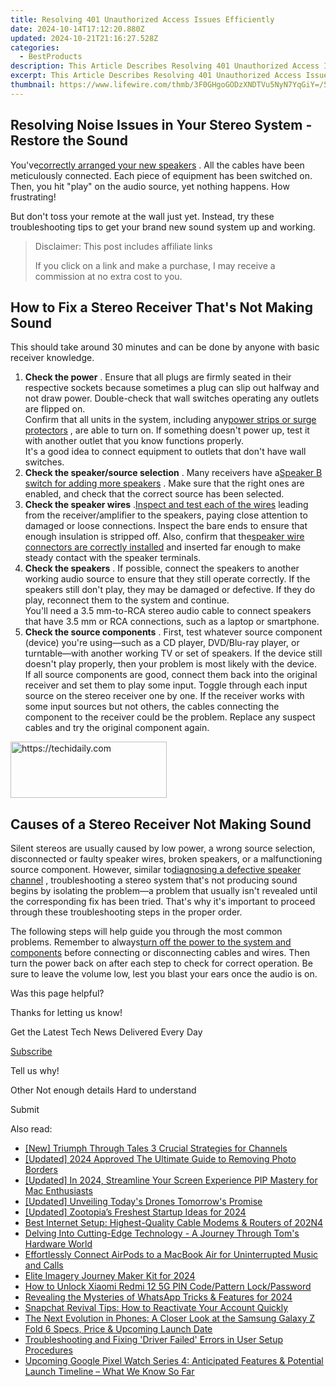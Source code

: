 ```yaml
---
title: Resolving 401 Unauthorized Access Issues Efficiently
date: 2024-10-14T17:12:20.880Z
updated: 2024-10-21T21:16:27.528Z
categories:
  - BestProducts
description: This Article Describes Resolving 401 Unauthorized Access Issues Efficiently
excerpt: This Article Describes Resolving 401 Unauthorized Access Issues Efficiently
thumbnail: https://www.lifewire.com/thmb/3F0GHgoGODzXNDTVu5NyN7YqGiY=/540x405/filters:no_upscale():max_bytes(150000):strip_icc():format(webp)/401-unauthorized-error-what-it-is-and-how-to-fix-it-2622934-e98cc16b41504abdbc47fb6cbaeebcfa.png
---
```


## Resolving Noise Issues in Your Stereo System - Restore the Sound
 You've[correctly arranged your new speakers](https://www.lifewire.com/placing-speakers-correctly-3134857) . All the cables have been meticulously connected. Each piece of equipment has been switched on. Then, you hit "play" on the audio source, yet nothing happens. How frustrating!

 But don't toss your remote at the wall just yet. Instead, try these troubleshooting tips to get your brand new sound system up and working.

>  Disclaimer: This post includes affiliate links
>
>  If you click on a link and make a purchase, I may receive a commission at no extra cost to you.
>

## How to Fix a Stereo Receiver That's Not Making Sound

 This should take around 30 minutes and can be done by anyone with basic receiver knowledge.

1. **Check the power** . Ensure that all plugs are firmly seated in their respective sockets because sometimes a plug can slip out halfway and not draw power. Double-check that wall switches operating any outlets are flipped on.  
 Confirm that all units in the system, including any[power strips or surge protectors](https://www.lifewire.com/surge-protectors-4145796) , are able to turn on. If something doesn't power up, test it with another outlet that you know functions properly.  
 It's a good idea to connect equipment to outlets that don't have wall switches.
2. **Check the speaker/source selection** . Many receivers have a[Speaker B switch for adding more speakers](https://www.lifewire.com/benefits-of-adding-speakers-using-b-switch-3134657) . Make sure that the right ones are enabled, and check that the correct source has been selected.
3. **Check the speaker wires** .[Inspect and test each of the wires](https://www.lifewire.com/quickly-test-speaker-connections-3135135) leading from the receiver/amplifier to the speakers, paying close attention to damaged or loose connections. Inspect the bare ends to ensure that enough insulation is stripped off. Also, confirm that the[speaker wire connectors are correctly installed](https://www.lifewire.com/choose-different-speakerwire-connectors-4135435) and inserted far enough to make steady contact with the speaker terminals.
4. **Check the speakers** . If possible, connect the speakers to another working audio source to ensure that they still operate correctly. If the speakers still don't play, they may be damaged or defective. If they do play, reconnect them to the system and continue.  
 You'll need a 3.5 mm-to-RCA stereo audio cable to connect speakers that have 3.5 mm or RCA connections, such as a laptop or smartphone.
5. **Check the source components** . First, test whatever source component (device) you're using—such as a CD player, DVD/Blu-ray player, or turntable—with another working TV or set of speakers. If the device still doesn't play properly, then your problem is most likely with the device.  
 If all source components are good, connect them back into the original receiver and set them to play some input. Toggle through each input source on the stereo receiver one by one. If the receiver works with some input sources but not others, the cables connecting the component to the receiver could be the problem. Replace any suspect cables and try the original component again.

<!-- affiliate ads begin -->
<a href="https://aligracehair.sjv.io/c/5597632/2135398/19272" target="_top" id="2135398">
  <img src="//a.impactradius-go.com/display-ad/19272-2135398" border="0" alt="https://techidaily.com" width="250" height="90"/>
</a>
<img height="0" width="0" src="https://aligracehair.sjv.io/i/5597632/2135398/19272" style="position:absolute;visibility:hidden;" border="0" />
<!-- affiliate ads end -->

## Causes of a Stereo Receiver Not Making Sound

 Silent stereos are usually caused by low power, a wrong source selection, disconnected or faulty speaker wires, broken speakers, or a malfunctioning source component. However, similar to[diagnosing a defective speaker channel](https://www.lifewire.com/troubleshoot-speaker-channel-3135138) , troubleshooting a stereo system that's not producing sound begins by isolating the problem—a problem that usually isn't revealed until the corresponding fix has been tried. That's why it's important to proceed through these troubleshooting steps in the proper order.

 The following steps will help guide you through the most common problems. Remember to always[turn off the power to the system and components](https://www.lifewire.com/reboot-your-stereo-3135144) before connecting or disconnecting cables and wires. Then turn the power back on after each step to check for correct operation. Be sure to leave the volume low, lest you blast your ears once the audio is on.

Was this page helpful?

Thanks for letting us know!

 Get the Latest Tech News Delivered Every Day

[Subscribe](https://www.lifewire.com/#)

Tell us why!

 Other  Not enough details  Hard to understand

 Submit

<ins class="adsbygoogle"
     style="display:block"
     data-ad-format="autorelaxed"
     data-ad-client="ca-pub-7571918770474297"
     data-ad-slot="1223367746"></ins>

<ins class="adsbygoogle"
     style="display:block"
     data-ad-client="ca-pub-7571918770474297"
     data-ad-slot="8358498916"
     data-ad-format="auto"
     data-full-width-responsive="true"></ins>

<span class="atpl-alsoreadstyle">Also read:</span>
<div><ul>
<li><a href="https://youtube-docs.techidaily.com/riumph-through-tales-3-crucial-strategies-for-channels/"><u>[New] Triumph Through Tales 3 Crucial Strategies for Channels</u></a></li>
<li><a href="https://fox-direct.techidaily.com/updated-2024-approved-the-ultimate-guide-to-removing-photo-borders/"><u>[Updated] 2024 Approved The Ultimate Guide to Removing Photo Borders</u></a></li>
<li><a href="https://article-knowledge.techidaily.com/updated-in-2024-streamline-your-screen-experience-pip-mastery-for-mac-enthusiasts/"><u>[Updated] In 2024, Streamline Your Screen Experience PIP Mastery for Mac Enthusiasts</u></a></li>
<li><a href="https://article-helps.techidaily.com/updated-unveiling-todays-drones-tomorrows-promise/"><u>[Updated] Unveiling Today's Drones Tomorrow's Promise</u></a></li>
<li><a href="https://fox-glue.techidaily.com/updated-zootopias-freshest-startup-ideas-for-2024/"><u>[Updated] Zootopia’s Freshest Startup Ideas for 2024</u></a></li>
<li><a href="https://techtrends.techidaily.com/best-internet-setup-highest-quality-cable-modems-and-routers-of-202n4/"><u>Best Internet Setup: Highest-Quality Cable Modems & Routers of 202N4</u></a></li>
<li><a href="https://techtrends.techidaily.com/delving-into-cutting-edge-technology-a-journey-through-toms-hardware-world/"><u>Delving Into Cutting-Edge Technology - A Journey Through Tom's Hardware World</u></a></li>
<li><a href="https://techtrends.techidaily.com/effortlessly-connect-airpods-to-a-macbook-air-for-uninterrupted-music-and-calls/"><u>Effortlessly Connect AirPods to a MacBook Air for Uninterrupted Music and Calls</u></a></li>
<li><a href="https://fox-boxes.techidaily.com/elite-imagery-journey-maker-kit-for-2024/"><u>Elite Imagery Journey Maker Kit for 2024</u></a></li>
<li><a href="https://unlock-android.techidaily.com/how-to-unlock-xiaomi-redmi-12-5g-pin-codepattern-lockpassword-by-drfone-android/"><u>How to Unlock Xiaomi Redmi 12 5G PIN Code/Pattern Lock/Password</u></a></li>
<li><a href="https://fox-helps.techidaily.com/revealing-the-mysteries-of-whatsapp-tricks-and-features-for-2024/"><u>Revealing the Mysteries of WhatsApp Tricks & Features for 2024</u></a></li>
<li><a href="https://techtrends.techidaily.com/snapchat-revival-tips-how-to-reactivate-your-account-quickly/"><u>Snapchat Revival Tips: How to Reactivate Your Account Quickly</u></a></li>
<li><a href="https://techtrends.techidaily.com/the-next-evolution-in-phones-a-closer-look-at-the-samsung-galaxy-z-fold-6-specs-price-and-upcoming-launch-date/"><u>The Next Evolution in Phones: A Closer Look at the Samsung Galaxy Z Fold 6 Specs, Price & Upcoming Launch Date</u></a></li>
<li><a href="https://win-howtos.techidaily.com/troubleshooting-and-fixing-driver-failed-errors-in-user-setup-procedures/"><u>Troubleshooting and Fixing 'Driver Failed' Errors in User Setup Procedures</u></a></li>
<li><a href="https://techtrends.techidaily.com/upcoming-google-pixel-watch-series-4-anticipated-features-and-potential-launch-timeline-what-we-know-so-far/"><u>Upcoming Google Pixel Watch Series 4: Anticipated Features & Potential Launch Timeline – What We Know So Far</u></a></li>
</ul></div>

